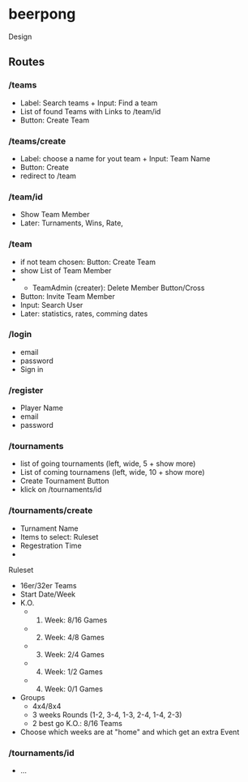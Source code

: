 # beerpong

Design

## Routes

### /teams 
- Label: Search teams + Input: Find a team
- List of found Teams with Links to /team/id
- Button: Create Team

### /teams/create
- Label: choose a name for yout team + Input: Team Name 
- Button: Create
- redirect to /team

### /team/id
- Show Team Member
- Later: Turnaments, Wins, Rate, 

### /team
- if not team chosen: Button: Create Team
- show List of Team Member
- - TeamAdmin (creater): Delete Member Button/Cross
- Button: Invite Team Member
- Input: Search User
- Later: statistics, rates, comming dates

### /login
- email
- password
- Sign in

### /register
- Player Name
- email
- password

### /tournaments
- list of going tournaments (left, wide, 5 + show more)
- List of coming tournamens (left, wide, 10 + show more)
- Create Tournament Button
- klick on /tournaments/id 

### /tournaments/create
- Turnament Name
- Items to select: Ruleset
- Regestration Time
- 

Ruleset 
- 16er/32er Teams
- Start Date/Week 
- K.O. 
  - 1. Week: 8/16 Games
  - 2. Week: 4/8 Games
  - 3. Week: 2/4 Games
  - 4. Week: 1/2 Games
  - 4. Week: 0/1 Games
- Groups
  - 4x4/8x4
  - 3 weeks Rounds (1-2, 3-4, 1-3, 2-4, 1-4, 2-3)
  - 2 best go K.O.: 8/16 Teams
- Choose which weeks are at "home" and which get an extra Event

### /tournaments/id
- ...
